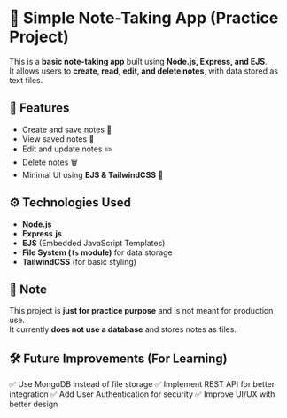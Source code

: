 # 📝 Simple Note-Taking App (Practice Project)

This is a **basic note-taking app** built using **Node.js, Express, and EJS**.  
It allows users to **create, read, edit, and delete notes**, with data stored as text files.

## 🚀 Features
- Create and save notes 📄
- View saved notes 👀
- Edit and update notes ✏️
- Delete notes 🗑️
- Minimal UI using **EJS & TailwindCSS** 🎨

## ⚙️ Technologies Used
- **Node.js**
- **Express.js**
- **EJS** (Embedded JavaScript Templates)
- **File System (`fs` module)** for data storage
- **TailwindCSS** (for basic styling)

## 📌 Note
This project is **just for practice purpose** and is not meant for production use.  
It currently **does not use a database** and stores notes as files.

## 🛠 Future Improvements (For Learning)
✅ Use MongoDB instead of file storage
✅ Implement REST API for better integration
✅ Add User Authentication for security
✅ Improve UI/UX with better design

